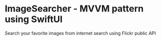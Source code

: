 # ImageSearcher - MVVM pattern using SwiftUI
Search your favorite images from internet search using Flickr public API
